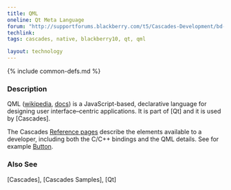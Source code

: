 ```yaml
---
title: QML
oneline: Qt Meta Language
forum: "http://supportforums.blackberry.com/t5/Cascades-Development/bd-p/Cascades"
techlink:
tags: cascades, native, blackberry10, qt, qml

layout: technology
---
```

{% include common-defs.md %}

### Description
QML ([wikipedia](http://en.wikipedia.org/wiki/QML), [docs](http://doc-snapshot.qt-project.org/4.8/qdeclarativeelements.html))
is a JavaScript-based, declarative language for designing user interface–centric applications.
It is part of [Qt] and it is used by [Cascades].

The Cascades [Reference pages](https://developer.blackberry.com/cascades/reference)
describe the elements available to a developer, including both the C/C++ bindings and the QML details.
See for example [Button](https://developer.blackberry.com/cascades/reference/bb__cascades__Button.html).

### Also See
[Cascades], [Cascades Samples], [Qt]

